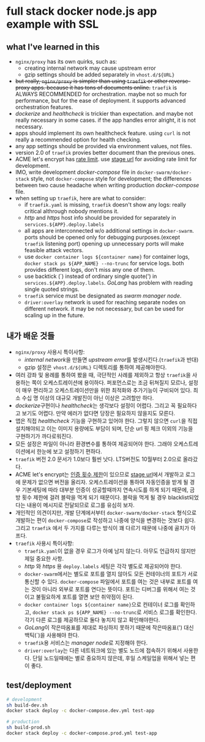 # full stack docker node.js app example with SSL

## what I've learned in this
- `nginx/proxy` has its own quirks, such as:
  - creating internal network may cause upstream error
  - gzip settings should be added separately in `vhost.d/${URL}`
- ~~but really, `nginx/proxy` is simpler than using `traefik` or other reverse-proxy apps. because it has tons of documents online.~~ `traefik` is ALWAYS RECOMMENDED for orchestration. maybe not so much for performance, but for the ease of deployment. it supports advanced orchestration features.
- *dockerize* and *healthcheck* is trickier than expectation. and maybe not really necessary in some cases. if the app handles error alright, it is not necessary.
- apps should implement its own healthcheck feature. using `curl` is not really a recommended option for health checking.
- any app settings should be provided via environment values, not files.
- version 2.0 of `traefik` provies better document than the previous ones.
- ACME let's encrypt has [rate limit](https://letsencrypt.org/docs/rate-limits/). use [stage url](https://letsencrypt.org/docs/staging-environment/) for avoiding rate limit for development.
- IMO, write development *docker-compose* file in `docker-swarm/docker-stack` style, not `docker-compose` style for development; the differences between two cause headache when writing production *docker-compose* file.
- when setting up `traefik`, here are what to consider:
  - if `traefik.yaml` is missing, `traefik` doesn't show any logs: really critical althrough nobody mentions it.
  - *http* and *https* host info should be provided for separately in `services.${APP}.deploy.labels`
  - all apps are interconnected w/o additional settings in `docker-swarm`. ports should be opened only for debugging purposes.(except `traefik` listening port) opening up unnecessary ports will make feasible attack vectors.
  - use `docker container logs ${container name}` for container logs, `docker stack ps ${APP_NAME} --no-trunc` for service logs. both provides different logs, don't miss any one of them.
  - use backtick (&#96;) instead of ordinary single quote(') in `services.${APP}.deploy.labels`. *GoLang* has problem with reading single quoted strings.
  - `traefik` service must be designated as *swarm manager node*.
  - `driver:overlay` network is used for reaching separate nodes on different network. it may be not necessary, but can be used for scaling up in the future.

## 내가 배운 것들
- `nginx/proxy` 사용시 특이사항:
  - *internal network*을 만들면 *upstream error*를 발생시킨다.(`traefik`과 반대)
  - gzip 설정은 `vhost.d/${URL}` 디렉토리를 통하여 제공해야한다.
- 여러 강좌 및 용례를 통하여 봤을 때, 극단적인 사례를 제외하고 항상 `traefik`을 사용하는 쪽이 오케스트레이션에 용이하다. 퍼포먼스로는 조금 뒤쳐질지 모르나, 설정이 매우 편리하고 오케스트레이션만을 위한 최적화와 추가기능이 구비되어 있다. 최소 수십 명 이상의 대규모 개발진이 아닌 이상은 고려할만 하다.
- *dockerize*구현이나 *healthcheck*는 생각보다 설정이 어렵다. 그리고 꼭 필요하다고 보기도 어렵다. 만약 에러가 없다면 당장은 필요하지 않을지도 모른다.
- 앱은 직접 *healthcheck* 기능을 구현하고 있어야 한다. 그렇지 않으면 `curl`을 직접 설치해야되고 이는 이미지 용량에도 부담이 되며, 단순 url 핑 체크 이외의 기능을 구현하기가 까다로워진다.
- 모든 설정은 파일이 아니라 환경변수를 통하여 제공되어야 한다. 그래야 오케스트레이션에서 한눈에 보고 설정하기 편하다.
- `traefik` 버전 2.0 문서가 1.0보다 훨씬 낫다. LTS버전도 10월부터 2.0으로 올라갔다.
- ACME let's encrypt는 [인증 횟수 제한](https://letsencrypt.org/docs/rate-limits/)이 있으므로 [stage url](https://letsencrypt.org/docs/staging-environment/)에서 개발하고 로그에 문제가 없으면 버전을 올리자. 오케스트레이션을 통하여 자동인증을 받게 될 경우 기본세팅에 따라 대부분 인증이 성공할때까지 연속시도를 하게 되기 때문에, 금방 횟수 제한에 걸려 블락을 먹게 되기 때문이다. 블락을 먹게 될 경우 blacklist되었다는 내용이 메시지로 전달되므로 로그를 유심히 보자.
- 개인적인 의견이지만, 개발 단계에서부터 `docker-swarm/docker-stack` 형식으로 개발하는 편이 `docker-compose`로 작성하고 나중에 양식을 변경하는 것보다 쉽다. 그리고 `traefik` 에서 두 가지를 다루는 방식이 꽤 다르기 때문에 나중에 골치가 아프다.
- `traefik` 사용시 특이사항:
  - `traefik.yaml`이 없을 경우 로그가 아예 남지 않는다. 아무도 언급하지 않지만 제일 중요한 사항.
  - *http* 와 *https* 용 `deploy.labels` 세팅은 각각 별도로 제공되어야 한다.
  - `docker-swarm`에서는 별도로 포트를 열지 않아도 모든 컨테이너의 포트가 서로 통신할 수 있다. `docker-compose` 파일에서 포트를 여는 것은 내부로 포트를 여는 것이 아니라 외부로 포트를 연다는 뜻이다. 포트는 디버그를 위해서 여는 것이고 불필요하게 포트를 열면 보안 취약점이 된다.
  - `docker container logs ${container name}`으로 컨테이너 로그를 확인하고, `docker stack ps ${APP_NAME} --no-trunc`로 서비스 로그를 확인한다. 각기 다른 로그를 제공하므로 둘다 놓치지 않고 확인해야한다.
  - *GoLang*이 작은따옴표를 제대로 파싱하지 못하기 때문에 작은따옴표(') 대신 백틱(&#96;)을 사용해야 한다.
  - `traefik`용 서비스는 *manager node*로 지정해야 한다.
  - `driver:overlay`는 다른 네트워크에 있는 별도 노드에 접속하기 위해서 사용한다. 단일 노드일때에는 별로 중요하지 않은데, 후일 스케일업을 위해서 넣는 편이 좋다.

## test/deployment
```sh
# development
sh build-dev.sh
docker stack deploy -c docker-compose.dev.yml test-app

# production
sh build-prod.sh
docker stack deploy -c docker-compose.prod.yml test-app
```